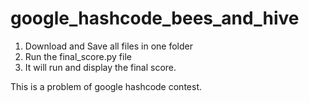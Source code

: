# google_hashcode_bees_and_hive

1. Download and Save all files in one folder
2. Run the final_score.py file
3. It will run and display the final score.

This is a problem of google hashcode contest.
